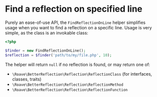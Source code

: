 # Find a reflection on specified line

Purely an ease-of-use API, the `FindReflectionOnLine` helper simplifies usage
when you want to find a reflection on a specific line. Usage is very simple, as
the class is an invokable class:

```php
<?php

$finder = new FindReflectionOnLine();
$reflection = $finder('path/to/my/file.php', 10);
```

The helper will return `null` if no reflection is found, or may return one of:

* `\Roave\BetterReflection\Reflection\ReflectionClass` (for interfaces, classes, traits)
* `\Roave\BetterReflection\Reflection\ReflectionMethod`
* `\Roave\BetterReflection\Reflection\ReflectionFunction`
